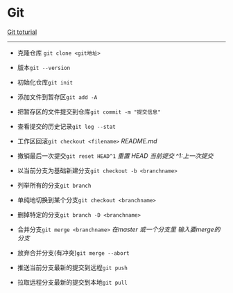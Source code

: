 # Git

[Git toturial](bilibili.com/video/BV1db4y1d79C/?spm_id_from=333.1007.top_right_bar_window_custom_collection.content.click&vd_source=40cfaaee5267dcb4afa3c72ce07b463d)

---

+ 克隆仓库 `git clone <git地址>`
+ 版本`git --version`
+ 初始化仓库`git init`



+ 添加文件到暂存区`git add -A`
+ 把暂存区的文件提交到仓库`git commit -m "提交信息"`
+ 查看提交的历史记录`git log --stat`



+ 工作区回滚`git checkout <filename>`  *README.md*
+ 撤销最后一次提交`git reset HEAD^1`  *重置 HEAD 当前提交 ^1:上一次提交*



+ 以当前分支为基础新建分支`git checkout -b <branchname>`
+ 列举所有的分支`git branch`
+ 单纯地切换到某个分支`git checkout <branchname>` 
+ 删掉特定的分支`git branch -D <branchname>`
+ 合并分支`git merge <branchname>`  *在master 或一个分支里 输入要merge的分支*
+ 放弃合并分支(有冲突)`git merge --abort`



+ 推送当前分支最新的提交到远程`git push`
+ 拉取远程分支最新的提交到本地`git pull`